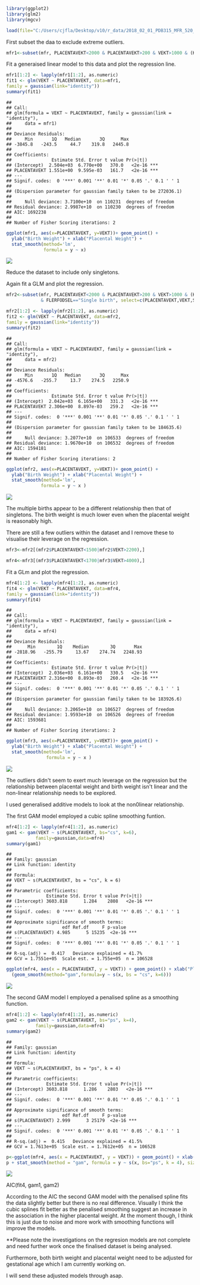 ``` r
library(ggplot2)
library(glm2)
library(mgcv)
```

``` r
load(file="C:/Users/cjfla/Desktop/v10/r_data/2018_02_01_PDB315_MFR_520_v10.RData")
```

First subset the daa to exclude extreme outliers.

``` r
mfr1<-subset(mfr, PLACENTAVEKT<2000 & PLACENTAVEKT>200 & VEKT>1000 & (KJONN=="Boy"|KJONN=="Girl"), select=c(PLACENTAVEKT,VEKT,SVLEN, SVLEN.UL.DG, SVLEN.SM.DG, FAAR, HELSEREGION, KJONN))
```

Fit a generaised linear model to this data and plot the regression line.

``` r
mfr1[1:2] <- lapply(mfr1[1:2], as.numeric)
fit1 <- glm(VEKT ~ PLACENTAVEKT, data=mfr1,
family = gaussian(link="identity"))
summary(fit1)
```

    ## 
    ## Call:
    ## glm(formula = VEKT ~ PLACENTAVEKT, family = gaussian(link = "identity"), 
    ##     data = mfr1)
    ## 
    ## Deviance Residuals: 
    ##     Min       1Q   Median       3Q      Max  
    ## -3845.8   -243.5     44.7    319.8   2445.8  
    ## 
    ## Coefficients:
    ##               Estimate Std. Error t value Pr(>|t|)    
    ## (Intercept)  2.504e+03  6.770e+00   370.0   <2e-16 ***
    ## PLACENTAVEKT 1.551e+00  9.595e-03   161.7   <2e-16 ***
    ## ---
    ## Signif. codes:  0 '***' 0.001 '**' 0.01 '*' 0.05 '.' 0.1 ' ' 1
    ## 
    ## (Dispersion parameter for gaussian family taken to be 272036.1)
    ## 
    ##     Null deviance: 3.7100e+10  on 110231  degrees of freedom
    ## Residual deviance: 2.9987e+10  on 110230  degrees of freedom
    ## AIC: 1692238
    ## 
    ## Number of Fisher Scoring iterations: 2

``` r
ggplot(mfr1, aes(x=PLACENTAVEKT, y=VEKT))+ geom_point() +
  ylab("Birth Weight") + xlab("Placental Weight") +
  stat_smooth(method='lm',
              formula = y ~ x)
```

![](Placental_Weight_vs_BWT_v1_190312_files/figure-markdown_github/unnamed-chunk-4-1.png)

Reduce the dataset to include only singletons.

Again fit a GLM and plot the regression.

``` r
mfr2<-subset(mfr, PLACENTAVEKT<2000 & PLACENTAVEKT>200 & VEKT>1000 & (KJONN=="Boy"|KJONN=="Girl")
             & FLERFODSEL=="Single birth", select=c(PLACENTAVEKT,VEKT,SVLEN, SVLEN.UL.DG, SVLEN.SM.DG, FAAR, HELSEREGION, KJONN))
```

``` r
mfr2[1:2] <- lapply(mfr2[1:2], as.numeric)
fit2 <- glm(VEKT ~ PLACENTAVEKT, data=mfr2,
family = gaussian(link="identity"))
summary(fit2)
```

    ## 
    ## Call:
    ## glm(formula = VEKT ~ PLACENTAVEKT, family = gaussian(link = "identity"), 
    ##     data = mfr2)
    ## 
    ## Deviance Residuals: 
    ##     Min       1Q   Median       3Q      Max  
    ## -4576.6   -255.7     13.7    274.5   2250.9  
    ## 
    ## Coefficients:
    ##               Estimate Std. Error t value Pr(>|t|)    
    ## (Intercept)  2.042e+03  6.165e+00   331.3   <2e-16 ***
    ## PLACENTAVEKT 2.306e+00  8.897e-03   259.2   <2e-16 ***
    ## ---
    ## Signif. codes:  0 '***' 0.001 '**' 0.01 '*' 0.05 '.' 0.1 ' ' 1
    ## 
    ## (Dispersion parameter for gaussian family taken to be 184635.6)
    ## 
    ##     Null deviance: 3.2077e+10  on 106533  degrees of freedom
    ## Residual deviance: 1.9670e+10  on 106532  degrees of freedom
    ## AIC: 1594181
    ## 
    ## Number of Fisher Scoring iterations: 2

``` r
ggplot(mfr2, aes(x=PLACENTAVEKT, y=VEKT))+ geom_point() + 
  ylab("Birth Weight") + xlab("Placental Weight") +
  stat_smooth(method='lm',
             formula = y ~ x )
```

![](Placental_Weight_vs_BWT_v1_190312_files/figure-markdown_github/unnamed-chunk-6-1.png)

The multiple births appear to be a different relationship then that of singletons. The birth weight is much lower even when the placental weight is reasonably high.

There are still a few outliers within the dataset and I remove these to visualise their leverage on the regression.

``` r
mfr3<-mfr2[(mfr2$PLACENTAVEKT<1500|mfr2$VEKT>2200),]
```

``` r
mfr4<-mfr3[(mfr3$PLACENTAVEKT<1700|mfr3$VEKT>4000),]
```

Fit a GLm and plot the regression.

``` r
mfr4[1:2] <- lapply(mfr4[1:2], as.numeric)
fit4 <- glm(VEKT ~ PLACENTAVEKT, data=mfr4,
family = gaussian(link="identity"))
summary(fit4)
```

    ## 
    ## Call:
    ## glm(formula = VEKT ~ PLACENTAVEKT, family = gaussian(link = "identity"), 
    ##     data = mfr4)
    ## 
    ## Deviance Residuals: 
    ##      Min        1Q    Median        3Q       Max  
    ## -2818.96   -255.79     13.67    274.74   2248.93  
    ## 
    ## Coefficients:
    ##               Estimate Std. Error t value Pr(>|t|)    
    ## (Intercept)  2.036e+03  6.161e+00   330.5   <2e-16 ***
    ## PLACENTAVEKT 2.316e+00  8.893e-03   260.4   <2e-16 ***
    ## ---
    ## Signif. codes:  0 '***' 0.001 '**' 0.01 '*' 0.05 '.' 0.1 ' ' 1
    ## 
    ## (Dispersion parameter for gaussian family taken to be 183926.6)
    ## 
    ##     Null deviance: 3.2065e+10  on 106527  degrees of freedom
    ## Residual deviance: 1.9593e+10  on 106526  degrees of freedom
    ## AIC: 1593681
    ## 
    ## Number of Fisher Scoring iterations: 2

``` r
ggplot(mfr3, aes(x=PLACENTAVEKT, y=VEKT))+ geom_point() +
  ylab("Birth Weight") + xlab("Placental Weight") +
  stat_smooth(method='lm',
               formula = y ~ x )
```

![](Placental_Weight_vs_BWT_v1_190312_files/figure-markdown_github/unnamed-chunk-9-1.png)

The outliers didn't seem to exert much leverage on the regression but the relationship between placental weight and birth weight isn't linear and the non-linear relationship needs to be explored.

I used generalised additive models to look at the non0linear relationship.

The first GAM model employed a cubic spline smoothing funtion.

``` r
mfr4[1:2] <- lapply(mfr4[1:2], as.numeric)
gam1 <- gam(VEKT ~ s(PLACENTAVEKT, bs="cs", k=6),
           family=gaussian,data=mfr4)
summary(gam1)
```

    ## 
    ## Family: gaussian 
    ## Link function: identity 
    ## 
    ## Formula:
    ## VEKT ~ s(PLACENTAVEKT, bs = "cs", k = 6)
    ## 
    ## Parametric coefficients:
    ##             Estimate Std. Error t value Pr(>|t|)    
    ## (Intercept) 3603.818      1.284    2808   <2e-16 ***
    ## ---
    ## Signif. codes:  0 '***' 0.001 '**' 0.01 '*' 0.05 '.' 0.1 ' ' 1
    ## 
    ## Approximate significance of smooth terms:
    ##                   edf Ref.df     F p-value    
    ## s(PLACENTAVEKT) 4.985      5 15235  <2e-16 ***
    ## ---
    ## Signif. codes:  0 '***' 0.001 '**' 0.01 '*' 0.05 '.' 0.1 ' ' 1
    ## 
    ## R-sq.(adj) =  0.417   Deviance explained = 41.7%
    ## GCV = 1.7551e+05  Scale est. = 1.755e+05  n = 106528

``` r
ggplot(mfr4, aes(x = PLACENTAVEKT, y = VEKT)) + geom_point() + xlab("Placental Weight") + ylab("Birth Weight") +
  (geom_smooth(method="gam",formula=y ~ s(x, bs = "cs", k=6))) 
```

![](Placental_Weight_vs_BWT_v1_190312_files/figure-markdown_github/unnamed-chunk-10-1.png)

The second GAM model I employed a penalised spline as a smoothing function.

``` r
mfr4[1:2] <- lapply(mfr4[1:2], as.numeric)
gam2 <- gam(VEKT ~ s(PLACENTAVEKT, bs="ps", k=4),
           family=gaussian,data=mfr4)
summary(gam2)
```

    ## 
    ## Family: gaussian 
    ## Link function: identity 
    ## 
    ## Formula:
    ## VEKT ~ s(PLACENTAVEKT, bs = "ps", k = 4)
    ## 
    ## Parametric coefficients:
    ##             Estimate Std. Error t value Pr(>|t|)    
    ## (Intercept) 3603.818      1.286    2803   <2e-16 ***
    ## ---
    ## Signif. codes:  0 '***' 0.001 '**' 0.01 '*' 0.05 '.' 0.1 ' ' 1
    ## 
    ## Approximate significance of smooth terms:
    ##                   edf Ref.df     F p-value    
    ## s(PLACENTAVEKT) 2.999      3 25179  <2e-16 ***
    ## ---
    ## Signif. codes:  0 '***' 0.001 '**' 0.01 '*' 0.05 '.' 0.1 ' ' 1
    ## 
    ## R-sq.(adj) =  0.415   Deviance explained = 41.5%
    ## GCV = 1.7613e+05  Scale est. = 1.7612e+05  n = 106528

``` r
p<-ggplot(mfr4, aes(x = PLACENTAVEKT, y = VEKT)) + geom_point() + xlab("Placental Weight") + ylab("Birth Weight")
p + stat_smooth(method = "gam", formula = y ~ s(x, bs="ps", k = 4), size = 1)
```

![](Placental_Weight_vs_BWT_v1_190312_files/figure-markdown_github/unnamed-chunk-11-1.png)

AIC(fit4, gam1, gam2)

According to the AIC the second GAM model with the penalised spline fits the data slightly better but there is no real difference. Visually I think the cubic splines fit better as the penalised smoothing suggest an increase in the association in the higher placental weight. At the moment though, I think this is just due to noise and more work with smoothing functions will improve the models.

\*\*Please note the investigations on the regresion models are not complete and need further work once the finalised dataset is being analysed.

Furthermore, both birth weight and placental weight need to be adjusted for gestational age which I am currently working on.

I will send these adjusted models through asap.

